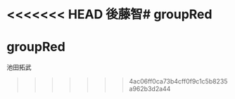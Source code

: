 <<<<<<< HEAD
後藤智# groupRed
=======
# groupRed
池田拓武
>>>>>>> 4ac06ff0ca73b4cff0f9c1c5b8235a962b3d2a44
